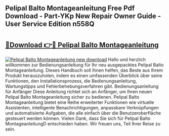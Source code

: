 ## Pelipal Balto Montageanleitung Free Pdf Download - Part-YKp New Repair Owner Guide - User Service Edition n558Q

# <h2><a href="http://df6et8f.blite.top/?on=Pelipal+Balto+Montageanleitung">🔗Download 👉🔴 Pelipal Balto Montageanleitung</a></h2>

[![Pelipal Balto Montageanleitung new download](https://i.imgur.com/lujVjoI.png)](http://df6et8f.blite.top/?on=Pelipal+Balto+Montageanleitung)
Hallo und herzlich willkommen zur Bedienungsanleitung für Ihr neu ausgepacktes Pelipal Balto Montageanleitung. Dieses Handbuch soll Ihnen helfen, das Beste aus Ihrem Produkt herauszuholen, indem es einen umfassenden Überblick über seine Funktionen, den Installationsprozess, die Bedienungsanleitung, Wartungstipps und Fehlerbehebungsverfahren gibt. Bedienungsanleitung für Anfänger Diese Anleitung richtet sich an Anfänger, um Ihren neuen Pelipal Balto Montageanleitung sicher zu bedienen. Pelipal Balto Montageanleitung bietet eine Reihe erweiterter Funktionen wie virtuelle Assistenten, intelligente Benachrichtigungen, anpassbare Verknüpfungen und automatisierte Aufgaben, die alle einfach über die Benutzeroberfläche gesteuert werden können. Vielen Dank, dass Sie sich für Pelipal Balto MontageanleitungD entschieden haben. Wir freuen uns, Teil Ihrer Reise zu sein.
